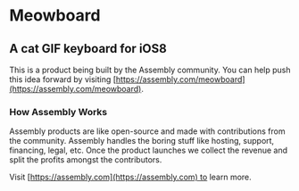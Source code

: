 # Meowboard

## A cat GIF keyboard for iOS8

This is a product being built by the Assembly community. You can help push this idea forward by visiting [https://assembly.com/meowboard](https://assembly.com/meowboard).

### How Assembly Works

Assembly products are like open-source and made with contributions from the community. Assembly handles the boring stuff like hosting, support, financing, legal, etc. Once the product launches we collect the revenue and split the profits amongst the contributors.

Visit [https://assembly.com](https://assembly.com) to learn more.
